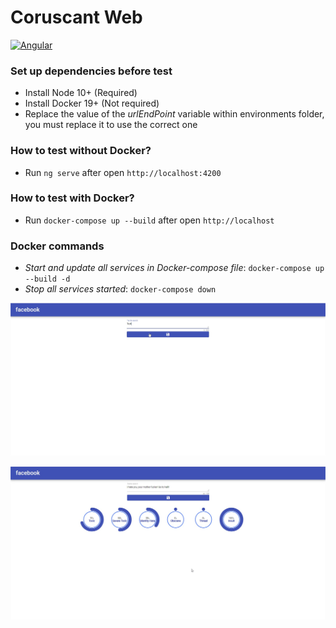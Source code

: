 # Coruscant Web

[![Angular](https://img.shields.io/badge/Angular-9.0.0-DD0031.svg)](https://angular.io/)

### Set up dependencies before test
* Install Node 10+ (Required)
* Install Docker 19+ (Not required)
* Replace the value of the *urlEndPoint* variable within environments folder, you must replace it to use the correct one 

### How to test without Docker?

* Run `ng serve` after open `http://localhost:4200`

### How to test with Docker?

* Run `docker-compose up --build` after open `http://localhost`

### Docker commands
- *Start and update all services in Docker-compose file*: `docker-compose up --build -d`
- *Stop all services started*: `docker-compose down`

![alt text](screen-shot.jpg)

![alt text](screen-shot2.jpg)
